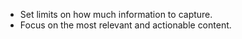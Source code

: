 - Set limits on how much information to capture.
- Focus on the most relevant and actionable content.